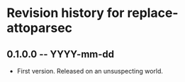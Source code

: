 # Revision history for replace-attoparsec

## 0.1.0.0 -- YYYY-mm-dd

* First version. Released on an unsuspecting world.
